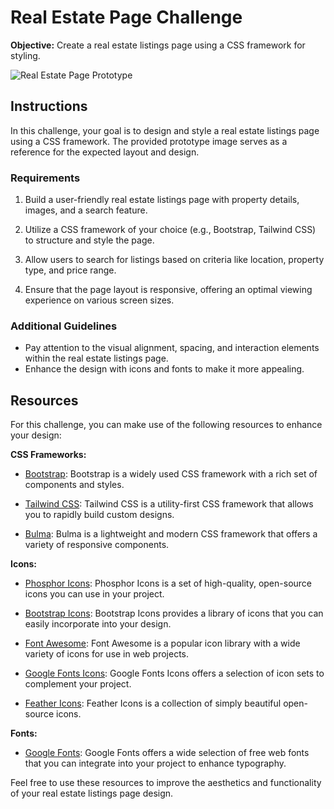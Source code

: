 # Real Estate Page Challenge
**Objective:** Create a real estate listings page using a CSS framework for styling.

![Real Estate Page Prototype](prototype.png)

## Instructions
In this challenge, your goal is to design and style a real estate listings page using a CSS framework. The provided prototype image serves as a reference for the expected layout and design.

### Requirements
1. Build a user-friendly real estate listings page with property details, images, and a search feature.

2. Utilize a CSS framework of your choice (e.g., Bootstrap, Tailwind CSS) to structure and style the page.

3. Allow users to search for listings based on criteria like location, property type, and price range.

4. Ensure that the page layout is responsive, offering an optimal viewing experience on various screen sizes.

### Additional Guidelines
- Pay attention to the visual alignment, spacing, and interaction elements within the real estate listings page.
- Enhance the design with icons and fonts to make it more appealing.

## Resources
For this challenge, you can make use of the following resources to enhance your design:

**CSS Frameworks:**
  - [Bootstrap](https://getbootstrap.com/): Bootstrap is a widely used CSS framework with a rich set of components and styles.

  - [Tailwind CSS](https://tailwindcss.com/): Tailwind CSS is a utility-first CSS framework that allows you to rapidly build custom designs.

  - [Bulma](https://bulma.io/): Bulma is a lightweight and modern CSS framework that offers a variety of responsive components.

**Icons:**
  - [Phosphor Icons](https://phosphoricons.com/): Phosphor Icons is a set of high-quality, open-source icons you can use in your project.

  - [Bootstrap Icons](https://icons.getbootstrap.com/): Bootstrap Icons provides a library of icons that you can easily incorporate into your design.

  - [Font Awesome](https://fontawesome.com/): Font Awesome is a popular icon library with a wide variety of icons for use in web projects.

  - [Google Fonts Icons](https://fonts.google.com/icons): Google Fonts Icons offers a selection of icon sets to complement your project.

  - [Feather Icons](https://feathericons.com/): Feather Icons is a collection of simply beautiful open-source icons.

**Fonts:**
  - [Google Fonts](https://fonts.google.com/): Google Fonts offers a wide selection of free web fonts that you can integrate into your project to enhance typography.

Feel free to use these resources to improve the aesthetics and functionality of your real estate listings page design.
